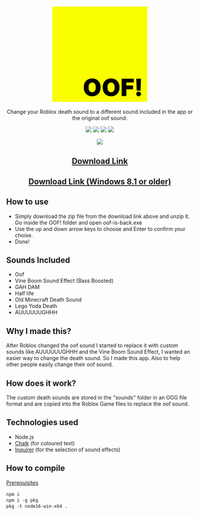 <p align="center"><img src="https://github.com/SegoGithub/oof-is-back/blob/main/icon256.png?raw=true" /></p>
<p align="center">Change your Roblox death sound to a different sound included in the app or the original oof sound.</p>
<p align="center"><img src="https://img.shields.io/badge/Windows-0078D6?style=for-the-badge&logo=windows&logoColor=white" />
                  <img src="https://img.shields.io/badge/Node.js-43853D?style=for-the-badge&logo=node.js&logoColor=white" />
                  <img src="https://img.shields.io/badge/JavaScript-F7DF1E?style=for-the-badge&logo=javascript&logoColor=black" />
                  <img src="https://img.shields.io/badge/Figma-F24E1E?style=for-the-badge&logo=figma&logoColor=white" /></p>
<p align="center"><img src="http://ForTheBadge.com/images/badges/built-with-love.svg" /></>

## <p align="center">[Download Link](https://github.com/SegoGithub/oof-is-back/releases/download/v1.0.1/OOF.zip)</p>
## <p align="center">[Download Link (Windows 8.1 or older)](https://github.com/SegoGithub/oof-is-back/releases/download/v1.0.1/OOF-win7.zip)</p>

## How to use
* Simply download the zip file from the download link above and unzip it. Go inside the OOF! folder and open oof-is-back.exe
* Use the up and down arrow keys to choose and Enter to confirm your choise.
* Done!

## Sounds Included
* Oof
* Vine Boom Sound Effect (Bass Boosted)
* GAH DAM
* Half life
* Old Minecraft Death Sound
* Lego Yoda Death
* AUUUUUUGHHH

## Why I made this?
After Roblox changed the oof sound I started to replace it with custom sounds like AUUUUUUGHHH and the Vine Boom Sound Effect, I wanted an easier way to change the death sound. So I made this app. Also to help other people easily change their oof sound.

## How does it work?
The custom death sounds are stored in the "sounds" folder in an OGG file format and are copied into the Roblox Game files to replace the oof sound.

## Technologies used
* Node.js
* [Chalk](https://www.npmjs.com/package/chalk) (for coloured text)
* [Inquirer](https://www.npmjs.com/package/inquirer) (for the selection of sound effects)

## How to compile

[Prerequisites](https://github.com/nodejs/node/blob/HEAD/BUILDING.md#prerequisites)

```
npm i
npm i -g pkg
pkg -t node16-win-x64 .
```
